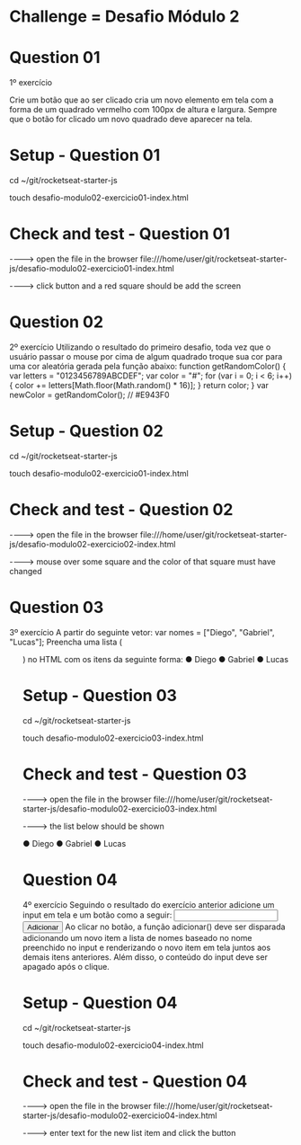 # Challenge = Desafio Módulo 2

# Question 01

1º exercício

Crie um botão que ao ser clicado cria um novo elemento em tela com a forma de um quadrado vermelho com 100px de altura e largura. Sempre que o botão for clicado um novo quadrado deve
aparecer na tela.

# Setup - Question 01

cd ~/git/rocketseat-starter-js

touch desafio-modulo02-exercicio01-index.html

# Check and test - Question 01

\----> open the file in the browser file:///home/user/git/rocketseat-starter-js/desafio-modulo02-exercicio01-index.html

\----> click button and a red square should be add the screen


# Question 02

2º exercício
Utilizando o resultado do primeiro desafio, toda vez que o usuário passar o mouse por cima de
algum quadrado troque sua cor para uma cor aleatória gerada pela função abaixo:
function getRandomColor() {
 var letters = "0123456789ABCDEF";
 var color = "#";
 for (var i = 0; i < 6; i++) {
 color += letters[Math.floor(Math.random() * 16)];
 }
 return color;
}
var newColor = getRandomColor(); // #E943F0


# Setup - Question 02

cd ~/git/rocketseat-starter-js

touch desafio-modulo02-exercicio01-index.html

# Check and test - Question 02

\----> open the file in the browser file:///home/user/git/rocketseat-starter-js/desafio-modulo02-exercicio02-index.html

\----> mouse over some square and the color of that square must have changed

# Question 03 

3º exercício
A partir do seguinte vetor:
var nomes = ["Diego", "Gabriel", "Lucas"];
Preencha uma lista (<ul>) no HTML com os itens da seguinte forma:
● Diego
● Gabriel
● Lucas

# Setup - Question 03

cd ~/git/rocketseat-starter-js

touch desafio-modulo02-exercicio03-index.html

# Check and test - Question 03

\----> open the file in the browser file:///home/user/git/rocketseat-starter-js/desafio-modulo02-exercicio03-index.html

\----> the list below should be shown

● Diego
● Gabriel
● Lucas


# Question 04

4º exercício
Seguindo o resultado do exercício anterior adicione um input em tela e um botão como a seguir:
<input type="text" name="nome">
<button onClick="adicionar()">Adicionar</button>
Ao clicar no botão, a função adicionar() deve ser disparada adicionando um novo item a lista de
nomes baseado no nome preenchido no input e renderizando o novo item em tela juntos aos
demais itens anteriores. Além disso, o conteúdo do input deve ser apagado após o clique.

# Setup - Question 04

cd ~/git/rocketseat-starter-js

touch desafio-modulo02-exercicio04-index.html

# Check and test - Question 04

\----> open the file in the browser file:///home/user/git/rocketseat-starter-js/desafio-modulo02-exercicio04-index.html

\----> enter text for the new list item and click the button


